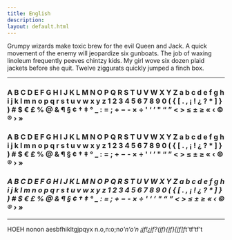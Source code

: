 ```yaml
---
title: English
description:
layout: default.html
---
```




Grumpy wizards make toxic brew for the evil Queen and Jack. A quick movement of the enemy will jeopardize six gunboats. The job of waxing linoleum frequently peeves chintzy kids. My girl wove six dozen plaid jackets before she quit. Twelve ziggurats quickly jumped a finch box.

***

### A B C D E F G H I J K L M N O P Q R S T U V W X Y Z a b c d e f g h i j k l m n o p q r s t u v w x y z 1 2 3 4 5 6 7 8 9 0 ( { [ . , ¡ ! ¿ ? * ] } ) # $ € £ % @ & ¶ § ¢ † ‡ ° _ : = ; + − - × ÷ ' ‘ ’ " “ ” < > ≤ ± ≥ « ‹ © ® › »


### **A B C D E F G H I J K L M N O P Q R S T U V W X Y Z a b c d e f g h i j k l m n o p q r s t u v w x y z 1 2 3 4 5 6 7 8 9 0 ( { [ . , ¡ ! ¿ ? * ] } ) # $ € £ % @ & ¶ § ¢ † ‡ ° _ : = ; + − - × ÷ ' ‘ ’ " “ ” < > ≤ ± ≥ « ‹ © ® › »**


### *A B C D E F G H I J K L M N O P Q R S T U V W X Y Z a b c d e f g h i j k l m n o p q r s t u v w x y z 1 2 3 4 5 6 7 8 9 0 ( { [ . , ¡ ! ¿ ? * ] } ) # $ € £ % @ & ¶ § ¢ † ‡ ° _ : = ; + − - × ÷ ' ‘ ’ " “ ” < > ≤ ± ≥ « ‹ © ® › »*

***



HOEH nonon aesbfhikltgjpqyx n.o,n:o;n*o'n‘o’n ¡jf!¿jf?(jf){jf}[jf]f*t'tf‘tf’t
